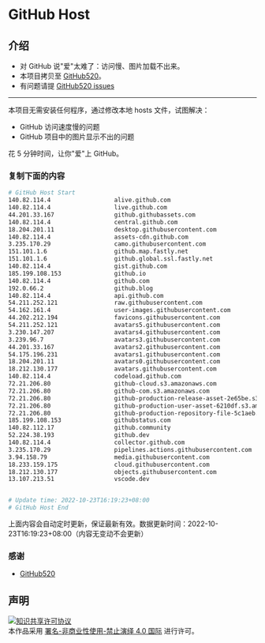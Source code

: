 # GitHub Host
## 介绍
- 对 GitHub 说"爱"太难了：访问慢、图片加载不出来。
- 本项目拷贝至 [GitHub520](https://github.com/521xueweihan/GitHub520)。
- 有问题请提 [GitHub520 issues](https://github.com/521xueweihan/GitHub520/issues/new)

---

本项目无需安装任何程序，通过修改本地 hosts 文件，试图解决：
- GitHub 访问速度慢的问题
- GitHub 项目中的图片显示不出的问题

花 5 分钟时间，让你"爱"上 GitHub。

### 复制下面的内容
```bash
# GitHub Host Start
140.82.114.4                  alive.github.com
140.82.114.4                  live.github.com
44.201.33.167                 github.githubassets.com
140.82.114.4                  central.github.com
18.204.201.11                 desktop.githubusercontent.com
140.82.114.4                  assets-cdn.github.com
3.235.170.29                  camo.githubusercontent.com
151.101.1.6                   github.map.fastly.net
151.101.1.6                   github.global.ssl.fastly.net
140.82.114.4                  gist.github.com
185.199.108.153               github.io
140.82.114.4                  github.com
192.0.66.2                    github.blog
140.82.114.4                  api.github.com
54.211.252.121                raw.githubusercontent.com
54.162.161.4                  user-images.githubusercontent.com
44.202.212.194                favicons.githubusercontent.com
54.211.252.121                avatars5.githubusercontent.com
3.230.147.207                 avatars4.githubusercontent.com
3.239.96.7                    avatars3.githubusercontent.com
44.201.33.167                 avatars2.githubusercontent.com
54.175.196.231                avatars1.githubusercontent.com
18.204.201.11                 avatars0.githubusercontent.com
18.212.130.177                avatars.githubusercontent.com
140.82.114.4                  codeload.github.com
72.21.206.80                  github-cloud.s3.amazonaws.com
72.21.206.80                  github-com.s3.amazonaws.com
72.21.206.80                  github-production-release-asset-2e65be.s3.amazonaws.com
72.21.206.80                  github-production-user-asset-6210df.s3.amazonaws.com
72.21.206.80                  github-production-repository-file-5c1aeb.s3.amazonaws.com
185.199.108.153               githubstatus.com
140.82.112.17                 github.community
52.224.38.193                 github.dev
140.82.114.4                  collector.github.com
3.235.170.29                  pipelines.actions.githubusercontent.com
3.94.158.79                   media.githubusercontent.com
18.233.159.175                cloud.githubusercontent.com
18.212.130.177                objects.githubusercontent.com
13.107.213.51                 vscode.dev


# Update time: 2022-10-23T16:19:23+08:00
# GitHub Host End

```
上面内容会自动定时更新，保证最新有效。数据更新时间：2022-10-23T16:19:23+08:00（内容无变动不会更新）

### 感谢

- [GitHub520](https://github.com/521xueweihan/GitHub520)

## 声明
<a rel="license" href="https://creativecommons.org/licenses/by-nc-nd/4.0/deed.zh"><img alt="知识共享许可协议" style="border-width: 0" src="https://licensebuttons.net/l/by-nc-nd/4.0/88x31.png"></a><br>本作品采用 <a rel="license" href="https://creativecommons.org/licenses/by-nc-nd/4.0/deed.zh">署名-非商业性使用-禁止演绎 4.0 国际</a> 进行许可。